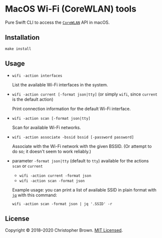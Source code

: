 # MacOS Wi-Fi (CoreWLAN) tools

Pure Swift CLI to access the [`CoreWLAN`](https://developer.apple.com/documentation/corewlan) API in macOS.


## Installation

    make install


## Usage

* `wifi -action interfaces`

  List the available Wi-Fi interfaces in the system.

* `wifi -action current [-format json|tty]` (or simply `wifi`, since `current` is the default action)

  Print connection information for the default Wi-Fi interface.
  
* `wifi -action scan [-format json|tty]`

  Scan for available Wi-Fi networks.

* `wifi -action associate -bssid bssid [-password password]`

  Associate with the Wi-Fi network with the given BSSID.
  (Or attempt to do so; it doesn't seem to work reliably.)


* parameter `-format json|tty` (default to `tty`) available for the actions `scan` or `current`
  - `wifi -action current -format json`
  - `wifi -action scan -format json`
    
  Example usage: you can print a list of available SSID in plain format with [`jq`](https://github.com/stedolan/jq) with this command:
  
  `wifi -action scan -format json | jq '.SSID' -r`




## License

Copyright © 2018–2020 Christopher Brown.
[MIT Licensed](https://chbrown.github.io/licenses/MIT/#2018-2020).
